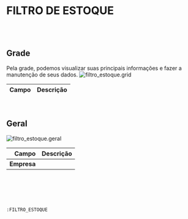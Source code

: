 # FILTRO DE ESTOQUE
<br>
<br>

## Grade
Pela grade, podemos visualizar suas principais informações e fazer a manutenção de seus dados.
![filtro_estoque.grid](https://raw.githubusercontent.com/netforcews/docs-erp/master/geral/imagens/filtro_estoque.grid.png)

Campo | Descrição
--:|---
<br>

## Geral
![filtro_estoque.geral](https://raw.githubusercontent.com/netforcews/docs-erp/master/geral/imagens/filtro_estoque.geral.png)

Campo | Descrição
--:|---
**Empresa** | 
<br>
<br>
<br>
<br>

```:FILTRO_ESTOQUE```
